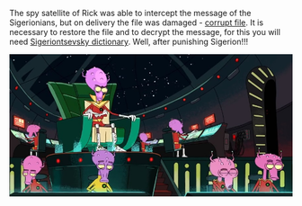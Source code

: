 The spy satellite of Rick was able to intercept the message of the Sigerionians, but on delivery the file was damaged - [corrupt file](scout.bmp). It is necessary to restore the file and to decrypt the message, for this you will need [Sigeriontsevsky dictionary](russland.bmp). Well, after punishing Sigerion!!!


![](/img/0220.jpg)
